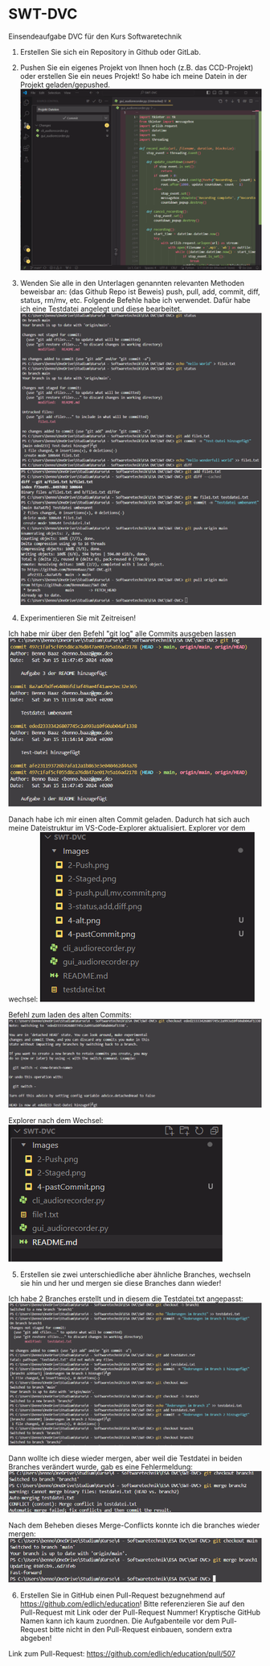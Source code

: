 # SWT-DVC
Einsendeaufgabe DVC für den Kurs Softwaretechnik 

1. Erstellen Sie sich ein Repository in Github oder GitLab.

2. Pushen Sie ein eigenes Projekt von Ihnen hoch (z.B. das CCD-Projekt) oder erstellen Sie ein neues Projekt!
    So habe ich meine Datein in der Projekt geladen/gepushed.
![Push der Projektdatein](/Images/2-Push.png)

3. Wenden Sie alle in den Unterlagen genannten relevanten Methoden beweisbar an: (das Github Repo ist Beweis) push, pull, add, commit, diff, status, rm/mv, etc.
    Folgende Befehle habe ich verwendet. Dafür habe ich eine Testdatei angelegt und diese bearbeitet.
![Anwenden der Methoden Status, Add, Diff](/Images/3-status,add,diff.png)
![Anwenden der Methoden Push, Pull, mv und Commit](/Images/3-push,pull,mv,commit.png)

4. Experimentieren Sie mit Zeitreisen!

Ich habe mir über den Befehl "git log" alle Commits ausgeben lassen
![Historie aller Commits](/Images/4-Log.png)

Danach habe ich mir einen alten Commit geladen. Dadurch hat sich auch meine Dateistruktur im VS-Code-Explorer aktualisiert.
Explorer vor dem wechsel:
![Explorer des akteullen Commits](/Images/4-neu.png)

Befehl zum laden des alten Commits:
![Wechseln in alten Commit](/Images/4-pastCommit.png)

Explorer nach dem Wechsel:
![Explorer des alten Commits](/Images/4-alt.png)

5. Erstellen sie zwei unterschiedliche aber ähnliche Branches, wechseln sie hin und her und mergen sie diese Branches dann wieder!

Ich habe 2 Branches erstellt und in diesem die Testdatei.txt angepasst:
![Branches erstellt und Testdatei angepasst](/Images/5-branches_erstellen.png)

Dann wollte ich diese wieder mergen, aber weil die Testdatei in beiden Branches verändert wurde, gab es eine Fehlermeldung:
![Merge1 mit Fehlermeldung](/Images/5-branches_merge1.png)

Nach dem Beheben dieses Merge-Conflicts konnte ich die branches wieder mergen:
![Merge2 ohne Fehlermeldung](/Images/5-branches_merge2.png)

6. Erstellen Sie in GitHub einen Pull-Request bezugnehmend auf https://github.com/edlich/education! Bitte referenzieren Sie auf den Pull-Request mit Link oder der Pull-Request Nummer! Kryptische GitHub Namen kann ich kaum zuordnen. Die Aufgabenteile vor dem Pull-Request bitte nicht in den Pull-Request einbauen, sondern extra abgeben!

Link zum Pull-Request:
https://github.com/edlich/education/pull/507 